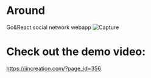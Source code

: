 # Around
Go&amp;React social network webapp
![Capture](https://user-images.githubusercontent.com/62904466/125211559-009ba100-e25c-11eb-895a-23ca3edb77c1.PNG)

# Check out the demo video: 
https://jincreation.com/?page_id=356
